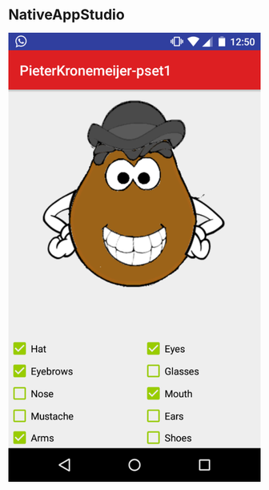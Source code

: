 # NativeAppStudio

![screenshot_1](https://github.com/P1eter/NativeAppStudio/blob/master/PieterKronemeijer-pset1/doc/screenshot_1.png?raw=true)
